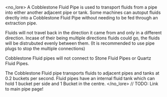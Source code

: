 <no_lore>
A Cobblestone Fluid Pipe is used to transport fluids from a pipe into either another adjacent pipe or tank.
Some machines can autoput fluids drectly into a Cobblestone Fluid Pipe without needing to be fed through an extraction pipe.

Fluids will not travel back in the direction it came from and only in a different direction.
Incase of their being multiple directions fluids could go, the fluids will be distrubuted evenly between them.
(It is recommended to use pipe plugs to stop the multiple connections)

Cobblestone Fluid pipes will not connect to Stone Fluid Pipes or Quartz Fluid Pipes.

The Cobblestone Fluid pipe transports fluids to adjacent pipes and tanks at 0.2 buckets per second.
Fluid pipes have an internal fluid tank which can hold 1 bucket per side and 1 Bucket in the centre.
</no_lore>
// TODO: Link to main pipe page!
